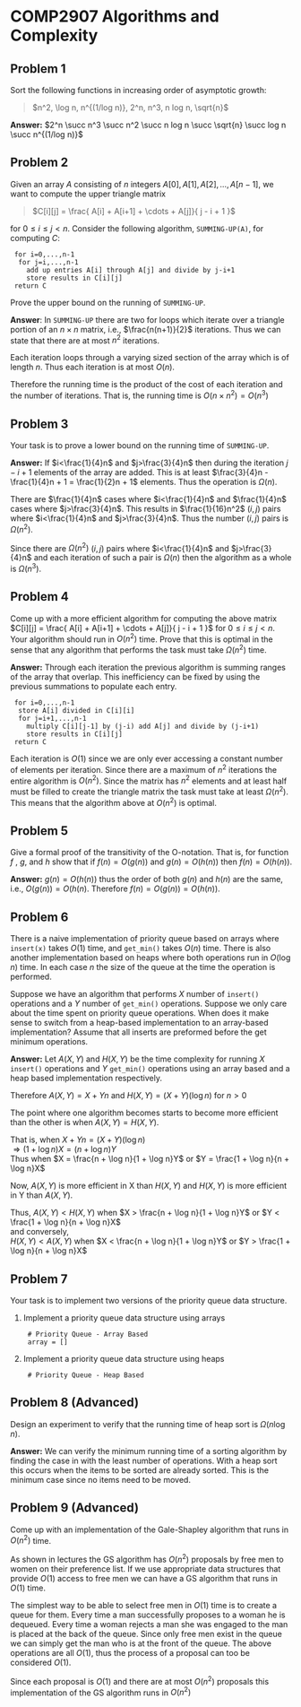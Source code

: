 # COMP2907 Algorithms and Complexity
## Problem 1
Sort the following functions in increasing order of asymptotic growth:

> $n^2, \log n, n^{(1/log n)}, 2^n, n^3, n log n, \sqrt{n}$

**Answer:** $2^n \succ n^3 \succ n^2 \succ n log n \succ \sqrt{n} \succ log n \succ n^{(1/log n)}$

## Problem 2
Given an array $A$ consisting of $n$ integers $A[0], A[1], A[2], \ldots, A[n-1]$, we want to compute the upper triangle matrix

> $C[i][j] = \frac{ A[i] + A[i+1] + \cdots + A[j]}{ j - i + 1 }$

for $0 \leq i \leq j < n$. Consider the following algorithm, `SUMMING-UP(A)`, for computing $C$:

~~~~ {#summingup .python .numberLines}
 for i=0,...,n-1
  for j=i,...,n-1
    add up entries A[i] through A[j] and divide by j-i+1
    store results in C[i][j]
 return C
~~~~

Prove the upper bound on the running of `SUMMING-UP`.

**Answer**: In `SUMMING-UP` there are two for loops which iterate over a triangle portion of an $n \times n$ matrix,
i.e., $\frac{n(n+1)}{2}$ iterations.
Thus we can state that there are at most $n^2$ iterations.

Each iteration loops through a varying sized section of the array which is of length $n$.
Thus each iteration is at most $O(n)$.

Therefore the running time is the product of the cost of each iteration and the number of iterations.
That is, the running time is $O(n \times n^2) = O(n^3)$

## Problem 3
Your task is to prove a lower bound on the running time of `SUMMING-UP`.

**Answer:** If $i<\frac{1}{4}n$ and $j>\frac{3}{4}n$ then during the iteration $j-i+1$ elements of the array are added.
This is at least $\frac{3}{4}n -\frac{1}{4}n + 1 = \frac{1}{2}n + 1$ elements.
Thus the operation is $\Omega(n)$.

There are $\frac{1}{4}n$ cases where $i<\frac{1}{4}n$ and $\frac{1}{4}n$ cases where $j>\frac{3}{4}n$.
This results in $\frac{1}{16}n^2$ $(i, j)$ pairs where $i<\frac{1}{4}n$ and $j>\frac{3}{4}n$.
Thus the number $(i, j)$ pairs is $\Omega(n^2)$.

Since there are $\Omega(n^2)$ $(i, j)$ pairs where $i<\frac{1}{4}n$ and $j>\frac{3}{4}n$
and each iteration of such a pair is $\Omega(n)$ then the algorithm as a whole is $\Omega(n^3)$.

## Problem 4
Come up with a more efficient algorithm for computing the above matrix
$C[i][j] = \frac{ A[i] + A[i+1] + \cdots + A[j]}{ j - i + 1 }$ for $0 \leq i \leq j < n$.
Your algorithm should run in $O(n^2)$ time.
Prove that this is optimal in the sense that any algorithm that performs the task must
take $\Omega(n^2)$ time.

**Answer:** Through each iteration the previous algorithm is summing ranges of the array that overlap.
This inefficiency can be fixed by using the previous summations to populate each entry.

~~~~ {.python .numberLines}
 for i=0,...,n-1
  store A[i] divided in C[i][i]
  for j=i+1,...,n-1
    multiply C[i][j-1] by (j-i) add A[j] and divide by (j-i+1)
    store results in C[i][j]
 return C
~~~~

Each iteration is $O(1)$ since we are only ever accessing a constant number of elements per iteration.
Since there are a maximum of $n^2$ iterations the entire algorithm is $O(n^2)$.
Since the matrix has $n^2$ elements and at least half must be filled to create the triangle matrix the task must take at least $\Omega(n^2)$.
This means that the algorithm above at $O(n^2)$ is optimal.

## Problem 5
Give a formal proof of the transitivity of the O-notation. That is, for
function $f$ , $g$, and $h$ show that if $f (n) = O(g(n))$ and $g(n) = O(h(n))$ then $f (n) =
O(h(n))$.


**Answer:** $g(n) = O(h(n))$ thus the order of both $g(n)$ and $h(n)$ are the same, i.e., $O(g(n)) = O(h(n)$.
Therefore $f(n) = O(g(n)) = O(h(n))$.

## Problem 6
There is a naive implementation of priority queue based on arrays where `insert(x)` takes $O(1)$ time, and `get_min()` takes $O(n$) time.
There is also another implementation based on heaps where both operations run in $O(\log n)$ time.
In each case $n$ the size of the queue at the time the operation is performed.

Suppose we have an algorithm that performs $X$ number of `insert()` operations and a $Y$ number of `get_min()` operations.
Suppose we only care about the time spent on priority queue operations.
When does it make sense to switch from a heap-based implementation to an array-based implementation?
Assume that all inserts are preformed before the get minimum operations.

**Answer:** Let $A(X,Y)$ and $H(X,Y)$ be the time complexity for running $X$ `insert()` operations and $Y$ `get_min()` operations
using an array based and a heap based implementation respectively.

Therefore $A(X,Y) = X + Yn$ and $H(X,Y) = (X+Y)(\log n)$ for $n > 0$

The point where one algorithm becomes starts to become more efficient than the other is when $A(X,Y) = H(X,Y)$.

That is, when $X+Yn = (X+Y)(\log n)$  
$\Rightarrow (1 + \log n)X = (n + \log n)Y$  
Thus when $X = \frac{n + \log n}{1 + \log n}Y$ or $Y = \frac{1 + \log n}{n + \log n}X$

Now, $A(X,Y)$ is more efficient in X than $H(X,Y)$ and $H(X,Y)$ is more efficient in Y than $A(X,Y)$.

Thus, 
$A(X,Y) < H(X,Y)$ when $X > \frac{n + \log n}{1 + \log n}Y$ or $Y < \frac{1 + \log n}{n + \log n}X$  
and conversely,  
$H(X,Y) < A(X,Y)$ when $X < \frac{n + \log n}{1 + \log n}Y$ or $Y > \frac{1 + \log n}{n + \log n}X$

## Problem 7
Your task is to implement two versions of the priority queue data structure.

1. Implement a priority queue data structure using arrays

    ~~~~ {.python .numberLines}
     # Priority Queue - Array Based
     array = []
    ~~~~

2. Implement a priority queue data structure using heaps

    ~~~~ {.python .numberLines}
     # Priority Queue - Heap Based
    ~~~~

## Problem 8 (Advanced)
Design an experiment to verify that the running time of heap sort is $\Omega (n \log n)$.

**Answer:** We can verify the minimum running time of a sorting algorithm by finding the case in with the least number of operations.
With a heap sort this occurs when the items to be sorted are already sorted.
This is the minimum case since no items need to be moved.

## Problem 9 (Advanced)
Come up with an implementation of the Gale-Shapley algorithm that runs in $O(n^2)$ time.

As shown in lectures the GS algorithm has $O(n^2)$ proposals by free men to women on their preference list.
If we use appropriate data structures that provide $O(1)$ access to free men we can have a GS algorithm that runs in $O(1)$ time.

The simplest way to be able to select free men in $O(1)$ time is to create a queue for them.
Every time a man successfully proposes to a woman he is dequeued.
Every time a woman rejects a man she was engaged to the man is placed at the back of the queue.
Since only free men exist in the queue we can simply get the man who is at the front of the queue.
The above operations are all $O(1)$, thus the process of a proposal can too be considered $O(1)$.

Since each proposal is $O(1)$ and there are at most $O(n^2)$ proposals this implementation of the  GS algorithm runs in $O(n^2)$


